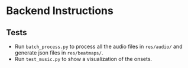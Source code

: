 # Backend Instructions

## Tests

* Run `batch_process.py` to process all the audio files in `res/audio/` and generate json files in `res/beatmaps/`.
* Run `test_music.py` to show a visualization of the onsets.